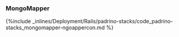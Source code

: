 <!--  usedin: [ _rails/deployment/padrino-stacks.md] -->


### MongoMapper



{%include _inlines/Deployment/Rails/padrino-stacks/code_padrino-stacks_mongomapper-ngoappercon.md %}




